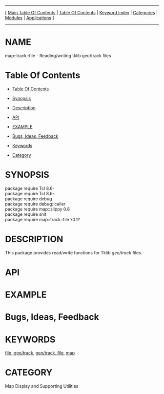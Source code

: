 
[//000000001]: # (map::track::file \- Map display support)
[//000000002]: # (Generated from file 'track\-file\.man' by tcllib/doctools with format 'markdown')
[//000000003]: # (map::track::file\(n\) 0\.1 tklib "Map display support")

<hr> [ <a href="../../../../toc.md">Main Table Of Contents</a> &#124; <a
href="../../../toc.md">Table Of Contents</a> &#124; <a
href="../../../../index.md">Keyword Index</a> &#124; <a
href="../../../../toc0.md">Categories</a> &#124; <a
href="../../../../toc1.md">Modules</a> &#124; <a
href="../../../../toc2.md">Applications</a> ] <hr>

# NAME

map::track::file \- Reading/writing tklib geo/track files

# <a name='toc'></a>Table Of Contents

  - [Table Of Contents](#toc)

  - [Synopsis](#synopsis)

  - [Description](#section1)

  - [API](#section2)

  - [EXAMPLE](#section3)

  - [Bugs, Ideas, Feedback](#section4)

  - [Keywords](#keywords)

  - [Category](#category)

# <a name='synopsis'></a>SYNOPSIS

package require Tcl 8\.6\-  
package require Tcl 8\.6\-  
package require debug  
package require debug::caller  
package require map::slippy 0\.8  
package require snit  
package require map::track::file ?0\.1?  

# <a name='description'></a>DESCRIPTION

This package provides read/write functions for Tklib *geo/track* files\.

# <a name='section2'></a>API

# <a name='section3'></a>EXAMPLE

# <a name='section4'></a>Bugs, Ideas, Feedback

# <a name='keywords'></a>KEYWORDS

[file, geo/track](\.\./\.\./\.\./\.\./index\.md\#file\_geo\_track), [geo/track,
file](\.\./\.\./\.\./\.\./index\.md\#geo\_track\_file),
[map](\.\./\.\./\.\./\.\./index\.md\#map)

# <a name='category'></a>CATEGORY

Map Display and Supporting Utilities
